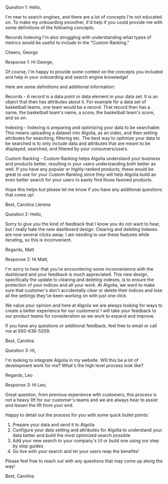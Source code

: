 Question 1: Hello,

I'm new to search engines, and there are a lot of concepts I'm not educated on. To make my onboarding smoother, it'd help if you could provide me with some definitions of the following concepts:

Records
Indexing
I'm also struggling with understanding what types of metrics would be useful to include in the "Custom Ranking."

Cheers, George

Response 1:
Hi George,

Of course, I'm happy to provide some context on the concepts you included and help in your onboarding and search engine knowledge! 

Here are some definitions and additional information:

Records - A record is a data point or data element in your data set. It is an object that then has attributes about it. For example for a data set of basketball teams, one team would be a record. That record then has a name, the basketball team's name, a score, the basketball team's score, and so on. 

Indexing - Indexing is preparing and optimizing your data to be searchable. This means uploading a dataset into Algolia, as an index, and then setting attributes for searching, filtering etc. The best way to optimize your data to be searched is to only include data and attributes that are meant to be displayed, searched, and filtered by your consumers/users.

Custom Ranking - Custom Ranking helps Algolia understand your business and products better, resulting in your users understanding both better as well. If you have any popular or highly-ranked products, these would be great to use for your Custom Ranking since they will help Algolia build an even better search for your users to easily find those favored products. 

Hope this helps but please let me know if you have any additional questions that come up!

Best,
Carolina Llerena

Question 2: Hello,

Sorry to give you the kind of feedback that I know you do not want to hear, but I really hate the new dashboard design. Clearing and deleting indexes are now several clicks away. I am needing to use these features while iterating, so this is inconvenient.

Regards, Matt

Response 2:
Hi Matt,

I'm sorry to hear that you're encountering some inconvenience with the dashboard and your feedback is much appreciated. This new design, specifically the update to clearing and deleting indexes, is to ensure the protection of your indices and all your work. At Algolia, we want to make sure that customer's don't accidentally clear or delete their indices and lose all the settings they've been working on with just one click. 

We value your opinion and here at Algolia we are always looking for ways to create a better experience for our customers! I will take your feedback to our product teams for consideration as we work to expand and improve.

If you have any questions or additional feedback, feel free to email or call me at 650-636-5209.

Best,
Carolina

Question 3: Hi,

I'm looking to integrate Algolia in my website. Will this be a lot of development work for me? What's the high level process look like?

Regards, Leo

Response 3:
Hi Leo,

Great question, from previous experience with customers, this process is not a heavy lift for our customer's teams and we are always hear to assist and lessen the lift from your end.

Happy to detail out the process for you with some quick bullet points:

1. Prepare your data and send it to Algolia
2. Configure your data setting and attributes for Algolia to understand your data better and build the most optimized search possible
3. Add your new search to your company's UI or build one using our step by step guides
4. Go live with your search and let your users reap the benefits!

Please feel free to reach out with any questions that may come up along the way! 

Best,
Carolina


